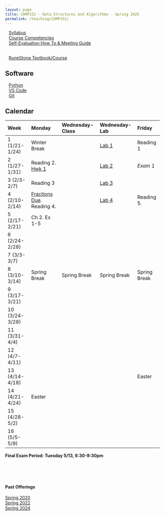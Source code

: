 ```yaml
---
layout: page
title: COMP152 - Data Structures and Algorithms - Spring 2025
permalink: /teaching/COMP152/
---
```


&nbsp;&nbsp;&nbsp;[Syllabus](/teaching/COMP152/sp25/comp152-syllabus.pdf)<br>
&nbsp;&nbsp;&nbsp;[Course Competencies](/teaching/COMP152/sp25/comp152-competencies.pdf)<br>
&nbsp;&nbsp;&nbsp;[Self-Evaluation How To & Meeting Guide](/teaching/ungrading/howto-portfolio)<br><br>

&nbsp;&nbsp;&nbsp;[RuneStone Textbook/Course](https://runestone.academy/ns/books/published/mc_comp152_fa25/index.html)


## Software 

&nbsp;&nbsp;&nbsp;[Python](https://www.python.org/downloads/)<br>
&nbsp;&nbsp;&nbsp;[VS Code](https://code.visualstudio.com/download)<br>
&nbsp;&nbsp;&nbsp;[Git](https://git-scm.com/downloads)<br>

## Calendar

| Week | Monday | Wednesday-Class | Wednesday-Lab | Friday |
| :-- | :-- | :-- | :-- | :-- |
| 1 (1/21-1/24) | Winter Break | | [Lab 1](/teaching/COMP152/sp25/labs/lab1/) | Reading 1 |
| 2 (1/27-1/31)| Reading 2. [Hwk 1](/teaching/COMP152/sp25/labs/lab1/) | | [Lab 2](/teaching/COMP152/sp25/labs/lab2/) | *Exam 1* |
| 3 (2/3-2/7)| Reading 3 | | [Lab 3](/teaching/COMP152/sp25/labs/lab3/) | |
| 4 (2/10-2/14)| [Fractions Due](/teaching/COMP152/sp25/labs/lab3/). Reading 4. | | [Lab 4](/teaching/COMP152/sp25/labs/lab4/) | Reading 5. |
| 5 (2/17-2/21)| Ch 2. Ex 1-5 | | | |
| 6 (2/24-2/28)| | | | |
| 7 (3/3-3/7) | | | | |
| 8 (3/10-3/14) | Spring Break | Spring Break | Spring Break | Spring Break |
| 9 (3/17-3/21)| | | | |
| 10 (3/24-3/28)| | | | |
| 11 (3/31-4/4)| | | | |
| 12 (4/7-4/11)| | | | |
| 13 (4/14-4/18)| | | | Easter |
| 14 (4/21-4/24)| Easter | | | |
| 15 (4/28-5/2)| | | | |
| 16 (5/5-5/9)| | | |  |


**Final Exam Period: Tuesday 5/13, 6:30-9:30pm**

<br><br><br>

#### Past Offerings

[Spring 2020](/teaching/COMP152/sp20/)<br>
[Spring 2022](/teaching/COMP152/sp22/)<br>
[Spring 2024](/teaching/COMP152/sp24/)<br>
